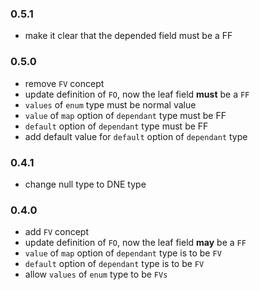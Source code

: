 ### 0.5.1

- make it clear that the depended field must be a FF

### 0.5.0

- remove `FV` concept
- update definition of `FO`, now the leaf field **must** be a `FF`
- `values` of `enum` type must be normal value
- `value` of `map` option of `dependant` type must be FF
- `default` option of `dependant` type must be FF
- add default value for `default` option of `dependant` type

### 0.4.1

- change null type to DNE type

### 0.4.0

- add `FV` concept
- update definition of `FO`, now the leaf field **may** be a `FF`
- `value` of `map` option of `dependant` type is to be `FV`
- `default` option of `dependant` type is to be `FV`
- allow `values` of `enum` type to be `FVs`
